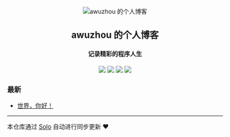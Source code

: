 <p align="center"><img alt="awuzhou 的个人博客" src="https://static.b3log.org/images/brand/solo-32.png"></p><h2 align="center">
awuzhou 的个人博客
</h2>

<h4 align="center">记录精彩的程序人生</h4>
<p align="center"><a title="awuzhou 的个人博客" target="_blank" href="https://github.com/awuzhou/solo-blog"><img src="https://img.shields.io/github/last-commit/awuzhou/solo-blog.svg?style=flat-square&color=FF9900"></a>
<a title="GitHub repo size in bytes" target="_blank" href="https://github.com/awuzhou/solo-blog"><img src="https://img.shields.io/github/repo-size/awuzhou/solo-blog.svg?style=flat-square"></a>
<a title="Solo Version" target="_blank" href="https://github.com/b3log/solo/releases"><img src="https://img.shields.io/badge/solo-3.6.7-f1e05a.svg?style=flat-square&color=blueviolet"></a>
<a title="Hits" target="_blank" href="https://github.com/b3log/hits"><img src="https://hits.b3log.org/awuzhou/solo-blog.svg"></a></p>

### 最新

* [世界，你好！](http://www.catplus.design/hello-solo)



---

本仓库通过 [Solo](https://github.com/b3log/solo) 自动进行同步更新 ❤️ 